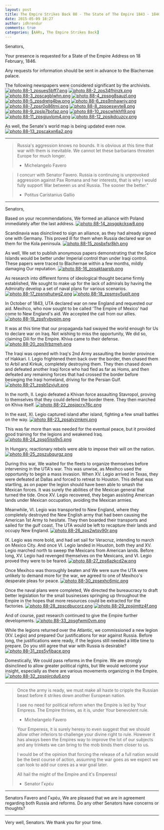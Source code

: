 ```yaml
---
layout: post
title: The Empire Strikes Back 88 - The State of The Empire 1843 - 1846
date: 2015-05-09 18:27
author: idhrendur
comments: true
categories: [AARs, The Empire Strikes Back]
---
```

Senators,

Your presence is requested for a State of the Empire Address on 18 February, 1846.

Any requests for information should be sent in advance to the Blachernae palace.

The following newspapers were considered significant by the archivists.
<a href="http://s1327.photobucket.com/user/idhrendur/media/The%20Empire%20Strikes%20Back/88-1_zpsues5bff7.png.html" target="_blank"><img class="aligncenter" src="http://i1327.photobucket.com/albums/u670/idhrendur/The%20Empire%20Strikes%20Back/88-1_zpsues5bff7.png" alt=" photo 88-1_zpsues5bff7.png" border="0" /></a>
<a href="http://s1327.photobucket.com/user/idhrendur/media/The%20Empire%20Strikes%20Back/88-2_zps34fhjnzk.png.html" target="_blank"><img class=" aligncenter" src="http://i1327.photobucket.com/albums/u670/idhrendur/The%20Empire%20Strikes%20Back/88-2_zps34fhjnzk.png" alt=" photo 88-2_zps34fhjnzk.png" border="0" /></a>
<a href="http://s1327.photobucket.com/user/idhrendur/media/The%20Empire%20Strikes%20Back/88-3_zpscagblwhn.png.html" target="_blank"><img class=" aligncenter" src="http://i1327.photobucket.com/albums/u670/idhrendur/The%20Empire%20Strikes%20Back/88-3_zpscagblwhn.png" alt=" photo 88-3_zpscagblwhn.png" border="0" /></a>
<a href="http://s1327.photobucket.com/user/idhrendur/media/The%20Empire%20Strikes%20Back/88-4_zpspg8sauzl.png.html" target="_blank"><img class=" aligncenter" src="http://i1327.photobucket.com/albums/u670/idhrendur/The%20Empire%20Strikes%20Back/88-4_zpspg8sauzl.png" alt=" photo 88-4_zpspg8sauzl.png" border="0" /></a>
<a href="http://s1327.photobucket.com/user/idhrendur/media/The%20Empire%20Strikes%20Back/88-5_zpsdretg4bw.png.html" target="_blank"><img class=" aligncenter" src="http://i1327.photobucket.com/albums/u670/idhrendur/The%20Empire%20Strikes%20Back/88-5_zpsdretg4bw.png" alt=" photo 88-5_zpsdretg4bw.png" border="0" /></a>
<a href="http://s1327.photobucket.com/user/idhrendur/media/The%20Empire%20Strikes%20Back/88-6_zps9mhawrjv.png.html" target="_blank"><img class=" aligncenter" src="http://i1327.photobucket.com/albums/u670/idhrendur/The%20Empire%20Strikes%20Back/88-6_zps9mhawrjv.png" alt=" photo 88-6_zps9mhawrjv.png" border="0" /></a>
<a href="http://s1327.photobucket.com/user/idhrendur/media/The%20Empire%20Strikes%20Back/88-7_zpsr0q86tmi.png.html" target="_blank"><img class=" aligncenter" src="http://i1327.photobucket.com/albums/u670/idhrendur/The%20Empire%20Strikes%20Back/88-7_zpsr0q86tmi.png" alt=" photo 88-7_zpsr0q86tmi.png" border="0" /></a>
<a href="http://s1327.photobucket.com/user/idhrendur/media/The%20Empire%20Strikes%20Back/88-8_zpsoeswvte8.png.html" target="_blank"><img class=" aligncenter" src="http://i1327.photobucket.com/albums/u670/idhrendur/The%20Empire%20Strikes%20Back/88-8_zpsoeswvte8.png" alt=" photo 88-8_zpsoeswvte8.png" border="0" /></a>
<a href="http://s1327.photobucket.com/user/idhrendur/media/The%20Empire%20Strikes%20Back/88-9_zpslp7bofaz.png.html" target="_blank"><img class=" aligncenter" src="http://i1327.photobucket.com/albums/u670/idhrendur/The%20Empire%20Strikes%20Back/88-9_zpslp7bofaz.png" alt=" photo 88-9_zpslp7bofaz.png" border="0" /></a>
<a href="http://s1327.photobucket.com/user/idhrendur/media/The%20Empire%20Strikes%20Back/88-10_zpscwhkhfl9.png.html" target="_blank"><img class=" aligncenter" src="http://i1327.photobucket.com/albums/u670/idhrendur/The%20Empire%20Strikes%20Back/88-10_zpscwhkhfl9.png" alt=" photo 88-10_zpscwhkhfl9.png" border="0" /></a>
<a href="http://s1327.photobucket.com/user/idhrendur/media/The%20Empire%20Strikes%20Back/88-11_zpsgjuvlom4.png.html" target="_blank"><img class=" aligncenter" src="http://i1327.photobucket.com/albums/u670/idhrendur/The%20Empire%20Strikes%20Back/88-11_zpsgjuvlom4.png" alt=" photo 88-11_zpsgjuvlom4.png" border="0" /></a>
<a href="http://s1327.photobucket.com/user/idhrendur/media/The%20Empire%20Strikes%20Back/88-12_zpsikdcuzcv.png.html" target="_blank"><img class="aligncenter" src="http://i1327.photobucket.com/albums/u670/idhrendur/The%20Empire%20Strikes%20Back/88-12_zpsikdcuzcv.png" alt=" photo 88-12_zpsikdcuzcv.png" border="0" /></a>

As well, the Senate's world map is being updated even now.
<a href="http://s1327.photobucket.com/user/idhrendur/media/The%20Empire%20Strikes%20Back/88-13_zpscakxn6a2.png.html" target="_blank"><img class=" aligncenter" src="http://i1327.photobucket.com/albums/u670/idhrendur/The%20Empire%20Strikes%20Back/88-13_zpscakxn6a2.png" alt=" photo 88-13_zpscakxn6a2.png" border="0" /></a>

<hr />

<blockquote>Russia's aggression knows no bounds. It is obvious at this time that war with them is inevitable. We cannot let these barbarians threaten Europe for much longer.

- Michelangelo Favero</blockquote>
<blockquote>I concurr with Senator Favero. Russia is continuing is unprovoked aggression against Pax Romana and her interests, that is why I would fully support War between us and Russia. The sooner the better."

- Potitus Caristanius Gallio</blockquote>

<hr />

Senators,

Based on your recommendations, We formed an alliance with Poland immediately after the last address.
<a href="http://s1327.photobucket.com/user/idhrendur/media/The%20Empire%20Strikes%20Back/88-14_zpsgpkcksw8.png.html" target="_blank"><img class=" aligncenter" src="http://i1327.photobucket.com/albums/u670/idhrendur/The%20Empire%20Strikes%20Back/88-14_zpsgpkcksw8.png" alt=" photo 88-14_zpsgpkcksw8.png" border="0" /></a>

Scandinavia was disinclined to sign an alliance, as they had already signed one with Germany. This proved ill for them when Russia declared war on them for the Kola peninsula.
<a href="http://s1327.photobucket.com/user/idhrendur/media/The%20Empire%20Strikes%20Back/88-15_zpsbxfsr8kh.png.html" target="_blank"><img class=" aligncenter" src="http://i1327.photobucket.com/albums/u670/idhrendur/The%20Empire%20Strikes%20Back/88-15_zpsbxfsr8kh.png" alt=" photo 88-15_zpsbxfsr8kh.png" border="0" /></a>

As well, We set to publish anonymous papers demonstrating that the Spice Islands would be better under Imperial control than under Iraqi control. These papers were traced to Blachernae within a few months, mildly damaging Our reputation.
<a href="http://s1327.photobucket.com/user/idhrendur/media/The%20Empire%20Strikes%20Back/88-16_zpsaktaarpb.png.html" target="_blank"><img class=" aligncenter" src="http://i1327.photobucket.com/albums/u670/idhrendur/The%20Empire%20Strikes%20Back/88-16_zpsaktaarpb.png" alt=" photo 88-16_zpsaktaarpb.png" border="0" /></a>

As research into different forms of ideological thought became firmly established, We sought to make up for the lack of admirals by having the Admiralty develop a set of naval plans for various scenarios.
<a href="http://s1327.photobucket.com/user/idhrendur/media/The%20Empire%20Strikes%20Back/88-17_zpsnqhutwg2.png.html" target="_blank"><img class=" aligncenter" src="http://i1327.photobucket.com/albums/u670/idhrendur/The%20Empire%20Strikes%20Back/88-17_zpsnqhutwg2.png" alt=" photo 88-17_zpsnqhutwg2.png" border="0" /></a>
<a href="http://s1327.photobucket.com/user/idhrendur/media/The%20Empire%20Strikes%20Back/88-18_zpsmsy5uplt.png.html" target="_blank"><img class=" aligncenter" src="http://i1327.photobucket.com/albums/u670/idhrendur/The%20Empire%20Strikes%20Back/88-18_zpsmsy5uplt.png" alt=" photo 88-18_zpsmsy5uplt.png" border="0" /></a>

In October of 1843, UTA declared war on new England and requested our aid. Mexihco, who now sought to be called 'The Empire of Mexico' had come to New England's aid. We accepted the call from our allies.
<a href="http://s1327.photobucket.com/user/idhrendur/media/The%20Empire%20Strikes%20Back/88-19_zpsfrvbvpim.png.html" target="_blank"><img class=" aligncenter" src="http://i1327.photobucket.com/albums/u670/idhrendur/The%20Empire%20Strikes%20Back/88-19_zpsfrvbvpim.png" alt=" photo 88-19_zpsfrvbvpim.png" border="0" /></a>

It was at this time that our propaganda had swayed the world enough for Us to declare war on Iraq. Not wishing to miss the opportunity, We did so, claiming Dili for the Empire. Khiva came to their defense.
<a href="http://s1327.photobucket.com/user/idhrendur/media/The%20Empire%20Strikes%20Back/88-20_zps1lrbzmeh.png.html" target="_blank"><img class=" aligncenter" src="http://i1327.photobucket.com/albums/u670/idhrendur/The%20Empire%20Strikes%20Back/88-20_zps1lrbzmeh.png" alt=" photo 88-20_zps1lrbzmeh.png" border="0" /></a>

The Iraqi was opened with Iraq's 2nd Army assaulting the border province of Hakkari. I. Legio frightened them back over the border, then chased them to Arbil and Kirkuk, completely destroying them. They then chased down and defeated another Iraqi force who had fled as far as Homs, and then defeated any remaining forces that had crossed the border before besieging the Iraqi homeland, driving for the Persian Gulf.
<a href="http://s1327.photobucket.com/user/idhrendur/media/The%20Empire%20Strikes%20Back/88-21_zpsb5zvjult.png.html" target="_blank"><img class=" aligncenter" src="http://i1327.photobucket.com/albums/u670/idhrendur/The%20Empire%20Strikes%20Back/88-21_zpsb5zvjult.png" alt=" photo 88-21_zpsb5zvjult.png" border="0" /></a>

In the north, II. Legio defeated a Khivan force assaulting Stavropol, proving to themselves that they could defend the border there. They then marched on Khiva itself.
<a href="http://s1327.photobucket.com/user/idhrendur/media/The%20Empire%20Strikes%20Back/88-22_zpsjqcrx76c.png.html" target="_blank"><img class=" aligncenter" src="http://i1327.photobucket.com/albums/u670/idhrendur/The%20Empire%20Strikes%20Back/88-22_zpsjqcrx76c.png" alt=" photo 88-22_zpsjqcrx76c.png" border="0" /></a>

In the east, XI. Legio captured island after island, fighting a few small battles on the way.
<a href="http://s1327.photobucket.com/user/idhrendur/media/The%20Empire%20Strikes%20Back/88-23_zpsalvzmkmj.png.html" target="_blank"><img class=" aligncenter" src="http://i1327.photobucket.com/albums/u670/idhrendur/The%20Empire%20Strikes%20Back/88-23_zpsalvzmkmj.png" alt=" photo 88-23_zpsalvzmkmj.png" border="0" /></a>

This was far more than was needed for the eventual peace, but it provided good training for the legions and weakened Iraq.
<a href="http://s1327.photobucket.com/user/idhrendur/media/The%20Empire%20Strikes%20Back/88-24_zpsp5lss9x5.png.html" target="_blank"><img class=" aligncenter" src="http://i1327.photobucket.com/albums/u670/idhrendur/The%20Empire%20Strikes%20Back/88-24_zpsp5lss9x5.png" alt=" photo 88-24_zpsp5lss9x5.png" border="0" /></a>

In Hungary, reactionary rebels were able to impose their will on the nation.
<a href="http://s1327.photobucket.com/user/idhrendur/media/The%20Empire%20Strikes%20Back/88-25_zpszubqurgz.png.html" target="_blank"><img class=" aligncenter" src="http://i1327.photobucket.com/albums/u670/idhrendur/The%20Empire%20Strikes%20Back/88-25_zpszubqurgz.png" alt=" photo 88-25_zpszubqurgz.png" border="0" /></a>

During this war, We waited for the fleets to organize themselves before intervening in the UTA's war. This was unwise, as Mexihco used the opportunity to begin a mass invasion. When XV. Legio arrived in Texas, they were defeated at Dallas and forced to retreat to Houston. This defeat was startling, as on paper the legion should have been able to smash the Mexican forces. It was surely the abilities of the Mexican general that turned the tide. Once XV. Legio recovered, they began assisting American lands under Mexican occupation, avoiding the Mexican armies.

Meanwhile, VI. Legio was transported to New England, where they completely destroyed the New English army that had been causing the American 1st Army to hesitate. They then boarded their transports and sailed for the gulf coast. The UTA would be left to recapture their lands and occupy New England.
<a href="http://s1327.photobucket.com/user/idhrendur/media/The%20Empire%20Strikes%20Back/88-26_zps2wtqv90r.png.html" target="_blank"><img class=" aligncenter" src="http://i1327.photobucket.com/albums/u670/idhrendur/The%20Empire%20Strikes%20Back/88-26_zps2wtqv90r.png" alt=" photo 88-26_zps2wtqv90r.png" border="0" /></a>

IX. Legio was more bold, and had set sail for Veracruz, intending to march on Mexico City. And once VI. Legio landed in Houston, both they and XV. Legio marched north to sweep the Mexicans from American lands. Before long, XV. Legio had revenged themselves on the Mexicans, and VI. Legio proved they were to be feared.
<a href="http://s1327.photobucket.com/user/idhrendur/media/The%20Empire%20Strikes%20Back/88-27_zps6azkcd2w.png.html" target="_blank"><img class=" aligncenter" src="http://i1327.photobucket.com/albums/u670/idhrendur/The%20Empire%20Strikes%20Back/88-27_zps6azkcd2w.png" alt=" photo 88-27_zps6azkcd2w.png" border="0" /></a>

Once Mexihco was thoroughly beaten and We were sure the UTA were unlikely to demand more for the war, we agreed to one of Mexihco's desperate pleas for peace.
<a href="http://s1327.photobucket.com/user/idhrendur/media/The%20Empire%20Strikes%20Back/88-30_zpsexhc6mjc.png.html" target="_blank"><img class=" aligncenter" src="http://i1327.photobucket.com/albums/u670/idhrendur/The%20Empire%20Strikes%20Back/88-30_zpsexhc6mjc.png" alt=" photo 88-30_zpsexhc6mjc.png" border="0" /></a>

Once the naval plans were completed, We directed the bureaucracy to draft better legislation for the small businesses springing up throughout the Empire in the hopes that more resources could be extracted for the factories.
<a href="http://s1327.photobucket.com/user/idhrendur/media/The%20Empire%20Strikes%20Back/88-28_zpscdbucorz.png.html" target="_blank"><img class=" aligncenter" src="http://i1327.photobucket.com/albums/u670/idhrendur/The%20Empire%20Strikes%20Back/88-28_zpscdbucorz.png" alt=" photo 88-28_zpscdbucorz.png" border="0" /></a>
<a href="http://s1327.photobucket.com/user/idhrendur/media/The%20Empire%20Strikes%20Back/88-29_zpsjimttz4f.png.html" target="_blank"><img class=" aligncenter" src="http://i1327.photobucket.com/albums/u670/idhrendur/The%20Empire%20Strikes%20Back/88-29_zpsjimttz4f.png" alt=" photo 88-29_zpsjimttz4f.png" border="0" /></a>

And of course, past research continued to give the Empire further developments.
<a href="http://s1327.photobucket.com/user/idhrendur/media/The%20Empire%20Strikes%20Back/88-33_zpsgfwmi0vm.png.html" target="_blank"><img class=" aligncenter" src="http://i1327.photobucket.com/albums/u670/idhrendur/The%20Empire%20Strikes%20Back/88-33_zpsgfwmi0vm.png" alt=" photo 88-33_zpsgfwmi0vm.png" border="0" /></a>

While the legions returned over the Atlantic, we commissioned a new legion (XV. Legio) and prepared Our justifications for war against Russia. Before long, the justifications were ready, if the legions still needed a little time to prepare. Do you still agree that war with Russia is desirable?
<a href="http://s1327.photobucket.com/user/idhrendur/media/The%20Empire%20Strikes%20Back/88-31_zps5yfjbace.png.html" target="_blank"><img class=" aligncenter" src="http://i1327.photobucket.com/albums/u670/idhrendur/The%20Empire%20Strikes%20Back/88-31_zps5yfjbace.png" alt=" photo 88-31_zps5yfjbace.png" border="0" /></a>

Domestically, We could pass reforms in the Empire. We are strongly disinclined to allow greater political rights, but We would welcome your insight, especially as there are various movements organizing in the Empire.
<a href="http://s1327.photobucket.com/user/idhrendur/media/The%20Empire%20Strikes%20Back/88-32_zpspjircdu6.png.html" target="_blank"><img class=" aligncenter" src="http://i1327.photobucket.com/albums/u670/idhrendur/The%20Empire%20Strikes%20Back/88-32_zpspjircdu6.png" alt=" photo 88-32_zpspjircdu6.png" border="0" /></a>

<hr />

<blockquote>Once the army is ready, we must make all haste to cripple the Russian beast before it strikes down another European nation.

I see no need for political reform when the Empire is led by Your Empress. The Empire thrives, as it is, under Your benevolent rule.

- Michelangelo Favero</blockquote>
<blockquote>Your Emperess, it is surely heresy to even suggest that we should allow other inferiors to challenge your divine right to rule. However it has always been the Empires way to improve the lot of our subjects and any trinkets we can bring to the mob binds them closer to us.

I would be of the opinion that forcing the release of a full nation would be the best course of action, assuming the war goes as we expect we can look to add our cores as a war goal later.

All hail the might of the Empire and it's Emperess!

- Senator Γκρέυ</blockquote>

<hr />

Senators Favero and Γκρέυ, We are pleased that we are in agreement regarding both Russia and reforms. Do any other Senators have concerns or thoughts?

<hr />

Very well, Senators. We thank you for your time.
